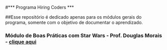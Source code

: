 #*** Programa Hiring Coders ***

##Esse repositório é dedicado apenas para os módulos gerais do programa, somente com o objetivo de documentar o aprendizado.


### Módulo de Boas Práticas com Star Wars - Prof. Douglas Morais - [clique aqui](https://starwars-boaspraticas.vercel.app/)
